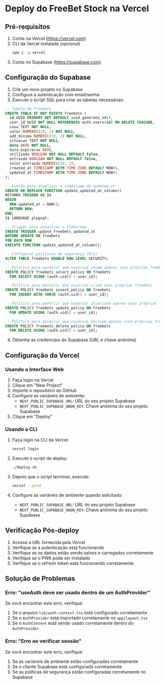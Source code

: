 # Deploy do FreeBet Stock na Vercel

## Pré-requisitos

1. Conta na Vercel (https://vercel.com)
2. CLI da Vercel instalada (opcional)
   ```bash
   npm i -g vercel
   ```
3. Conta no Supabase (https://supabase.com)

## Configuração do Supabase

1. Crie um novo projeto no Supabase
2. Configure a autenticação com email/senha
3. Execute o script SQL para criar as tabelas necessárias:

```sql
-- Tabela de freebets
CREATE TABLE IF NOT EXISTS freebets (
  id UUID PRIMARY KEY DEFAULT uuid_generate_v4(),
  user_id UUID NOT NULL REFERENCES auth.users(id) ON DELETE CASCADE,
  casa TEXT NOT NULL,
  valor NUMERIC(10, 2) NOT NULL,
  odd_minima NUMERIC(10, 2) NOT NULL,
  situacao TEXT NOT NULL,
  data DATE NOT NULL,
  data_expiracao DATE,
  utilizada BOOLEAN NOT NULL DEFAULT false,
  extraida BOOLEAN NOT NULL DEFAULT false,
  valor_extraido NUMERIC(10, 2),
  created_at TIMESTAMP WITH TIME ZONE DEFAULT NOW(),
  updated_at TIMESTAMP WITH TIME ZONE DEFAULT NOW()
);

-- Função para atualizar o timestamp de updated_at
CREATE OR REPLACE FUNCTION update_updated_at_column()
RETURNS TRIGGER AS $$
BEGIN
  NEW.updated_at = NOW();
  RETURN NEW;
END;
$$ LANGUAGE plpgsql;

-- Trigger para atualizar o timestamp
CREATE TRIGGER update_freebets_updated_at
BEFORE UPDATE ON freebets
FOR EACH ROW
EXECUTE FUNCTION update_updated_at_column();

-- Configurar políticas de segurança (RLS)
ALTER TABLE freebets ENABLE ROW LEVEL SECURITY;

-- Política para permitir que usuários vejam apenas suas próprias freebets
CREATE POLICY freebets_select_policy ON freebets
  FOR SELECT USING (auth.uid() = user_id);

-- Política para permitir que usuários criem suas próprias freebets
CREATE POLICY freebets_insert_policy ON freebets
  FOR INSERT WITH CHECK (auth.uid() = user_id);

-- Política para permitir que usuários atualizem apenas suas próprias freebets
CREATE POLICY freebets_update_policy ON freebets
  FOR UPDATE USING (auth.uid() = user_id);

-- Política para permitir que usuários excluam apenas suas próprias freebets
CREATE POLICY freebets_delete_policy ON freebets
  FOR DELETE USING (auth.uid() = user_id);
```

4. Obtenha as credenciais do Supabase (URL e chave anônima)

## Configuração da Vercel

### Usando a Interface Web

1. Faça login na Vercel
2. Clique em "New Project"
3. Importe o repositório do GitHub
4. Configure as variáveis de ambiente:
   - `NEXT_PUBLIC_SUPABASE_URL`: URL do seu projeto Supabase
   - `NEXT_PUBLIC_SUPABASE_ANON_KEY`: Chave anônima do seu projeto Supabase
5. Clique em "Deploy"

### Usando a CLI

1. Faça login na CLI da Vercel:
   ```bash
   vercel login
   ```

2. Execute o script de deploy:
   ```bash
   ./deploy.sh
   ```

3. Depois que o script terminar, execute:
   ```bash
   vercel --prod
   ```

4. Configure as variáveis de ambiente quando solicitado:
   - `NEXT_PUBLIC_SUPABASE_URL`: URL do seu projeto Supabase
   - `NEXT_PUBLIC_SUPABASE_ANON_KEY`: Chave anônima do seu projeto Supabase

## Verificação Pós-deploy

1. Acesse a URL fornecida pela Vercel
2. Verifique se a autenticação está funcionando
3. Verifique se os dados estão sendo salvos e carregados corretamente
4. Verifique se o PWA pode ser instalado
5. Verifique se o refresh token está funcionando corretamente

## Solução de Problemas

### Erro: "useAuth deve ser usado dentro de um AuthProvider"

Se você encontrar este erro, verifique:

1. Se o arquivo `lib/auth-context.tsx` está configurado corretamente
2. Se o `AuthProvider` está importado corretamente no `app/layout.tsx`
3. Se o `AuthContent` está sendo usado corretamente dentro do `AuthProvider`

### Erro: "Erro ao verificar sessão"

Se você encontrar este erro, verifique:

1. Se as variáveis de ambiente estão configuradas corretamente
2. Se o cliente Supabase está configurado corretamente
3. Se as políticas de segurança estão configuradas corretamente no Supabase
